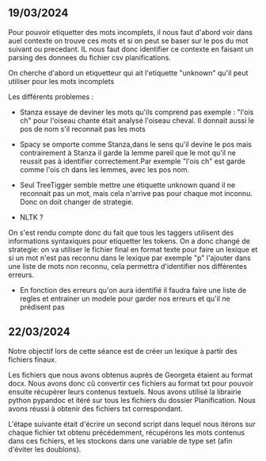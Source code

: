 ## 19/03/2024

Pour pouvoir etiquetter des mots incomplets, il nous faut d'abord voir dans auel contexte on trouve ces mots et si on peut se baser sur le pos du mot suivant ou precedant. IL nous faut donc identifier ce contexte en faisant un parsing des donnees du fichier csv planifications.

On cherche d'abord un etiquetteur qui ait l'etiquette "unknown" qu'il peut utiliser pour les mots incomplets

Les différents problemes :

- Stanza essaye de deviner les mots qu'ils comprend pas  exemple : "l'ois ch" pour l'oiseau chante était analysé l'oiseau cheval. Il donnait aussi le pos de nom s'il reconnait pas les mots

- Spacy se omporte comme Stanza,dans le sens qu'il devine le pos mais contrairement à Stanza il garde la lemme pareil que le mot qu'il ne reussit pas à identifier correctement.Par exemple "l'ois ch" est garde comme l'ois ch dans les lemmes, avec les pos nom.

- Seul TreeTigger semble mettre une étiquette unknown quand il ne reconnait pas un mot, mais cela n'arrive pas pour chaque mot inconnu. Donc on doit changer de strategie.

- NLTK ?

On s'est rendu compte donc du fait que tous les taggers utilisent des informations syntaxiques pour etiquetter les tokens. On a donc changé de strategie: on va utiliser le fichier final en format texte pour faire un lexique et si un mot n'est pas reconnu dans le lexique par exemple "p" l'ajouter dans une liste de mots non reconnu, cela permettra d'identifier nos différentes erreurs.

- En fonction des erreurs qu'on aura identifié il faudra faire une liste de regles et entrainer un modele pour garder nos erreurs et qu'il ne prédisent pas


## 22/03/2024

Notre objectif lors de cette séance est de créer un lexique à partir des fichiers finaux.

Les fichiers que nous avons obtenus auprès de Georgeta étaient au format docx. Nous avons donc cû convertir ces fichiers au format txt pour pouvoir ensuite récupérer leurs contenus textuels. Nous avons utilisé la librairie python pypandoc et itéré sur tous les fichiers du dossier Planification. Nous avons réussi à obtenir des fichiers txt correspondant.

L'étape suivante était d'écrire un second script dans lequel nous itérons sur chaque fichier txt obtenu précédemment, récupérons les mots contenus dans ces fichiers, et les stockons dans une variable de type set (afin d'éviter les doublons).
